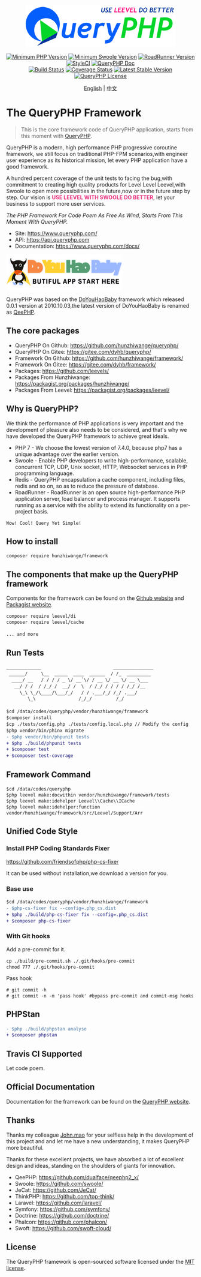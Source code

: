<p align="center">
  <a href="https://queryphp.com">
    <img src="./leevel.png" />
  </a>
</p>

<p align="center">
  <a href="https://php.net"><img src="https://img.shields.io/badge/PHP-%3E%3D%207.4.0-8892BF.svg" alt="Minimum PHP Version"></a>
  <a href="https://www.swoole.com/"><img src="https://img.shields.io/badge/Swoole-%3E%3D%204.5.2-008de0.svg" alt="Minimum Swoole Version"></a>
  <a href="https://github.com/spiral/roadrunner"><img alt="RoadRunner Version" src="https://img.shields.io/badge/RoadRunner-%3E=1.8.2-brightgreen.svg" /></a>
  <a href="https://github.styleci.io/repos/91284136"><img src="https://github.styleci.io/repos/91284136/shield?branch=master" alt="StyleCI"></a>
  <a href='https://www.queryphp.com/docs/'><img src='https://img.shields.io/badge/docs-passing-green.svg?maxAge=2592000' alt='QueryPHP Doc' /></a>
  <br />
  <a href="https://travis-ci.org/hunzhiwange/framework">
    <img alt="Build Status" src="https://img.shields.io/travis/hunzhiwange/framework.svg" /></a>
  <a href='https://coveralls.io/github/hunzhiwange/framework?branch=master'><img src='https://coveralls.io/repos/github/hunzhiwange/framework/badge.svg?branch=master' alt='Coverage Status' /></a>
  <a href='https://packagist.org/packages/hunzhiwange/framework'><img src='http://img.shields.io/packagist/v/hunzhiwange/framework.svg' alt='Latest Stable Version' /></a> 
  <a href="http://opensource.org/licenses/MIT">
    <img alt="QueryPHP License" src="https://poser.pugx.org/hunzhiwange/framework/license.svg" /></a>
</p>

<p align="center">
    <a href="./README.md">English</a> | <a href="./README-zh-CN.md">中文</a>
</p>

# The QueryPHP Framework

> This is the core framework code of QueryPHP application, starts from this moment with [QueryPHP](https://github.com/hunzhiwange/queryphp).

QueryPHP is a modern, high performance PHP progressive coroutine framework, we still focus on traditional PHP-FPM scenarios,with engineer user experience as its historical mission, let every PHP application have a good framework.

A hundred percent coverage of the unit tests to facing the bug,with commitment to creating high quality products for Level Level Leevel,with Swoole to open more possibilities in the future,now or in the future step by step. Our vision is **<span style="color:#e82e7d;">USE LEEVEL WITH SWOOLE DO BETTER</span>**, let your business to support more user services.

*The PHP Framework For Code Poem As Free As Wind, Starts From This Moment With QueryPHP.*

* Site: <https://www.queryphp.com/>
* API: <https://api.queryphp.com>
* Documentation: <https://www.queryphp.com/docs/>

![](doyouhaobaby.png)

QueryPHP was based on the [DoYouHaoBaby](https://github.com/hunzhiwange/dyhb.blog-x/tree/master/Upload/DoYouHaoBaby) framework which released 0.0.1 version at 2010.10.03,the latest version of DoYouHaoBaby is renamed as [QeePHP](https://github.com/hunzhiwange/windsforce/tree/master/upload/System/include/QeePHP).

## The core packages

 * QueryPHP On Github: <https://github.com/hunzhiwange/queryphp/>
 * QueryPHP On Gitee: <https://gitee.com/dyhb/queryphp/>
 * Framework On Github: <https://github.com/hunzhiwange/framework/>
 * Framework On Gitee: <https://gitee.com/dyhb/framework/>
 * Packages: <https://github.com/leevels/>
 * Packages From Hunzhiwange: <https://packagist.org/packages/hunzhiwange/>
 * Packages From Leevel: <https://packagist.org/packages/leevel/>

## Why is QueryPHP?

We think the performance of PHP applications is very important and the development of pleasure also needs to be considered, and that's why we have developed the QueryPHP framework to achieve great ideals.

* PHP 7 - We choose the lowest version of 7.4.0, because php7 has a unique advantage over the earlier version.
* Swoole - Enable PHP developers to write high-performance, scalable, concurrent TCP, UDP, Unix socket, HTTP, Websocket services in PHP programming language.
* Redis - QueryPHP encapsulation a cache component, including files, redis and so on, so as to reduce the pressure of database.
* RoadRunner - RoadRunner is an open source high-performance PHP application server, load balancer and process manager. It supports running as a service with the ability to extend its functionality on a per-project basis.

```
Wow! Cool! Query Yet Simple!
```

## How to install

```
composer require hunzhiwange/framework
```

## The components that make up the QueryPHP framework

Components for the framework can be found on the [Github website](https://github.com/leevels) and [Packagist website](https://packagist.org/packages/leevel/).

```
composer require leevel/di
composer require leevel/cache

... and more
```

## Run Tests

```diff
_____________                           _______________
 ______/     \__  _____  ____  ______  / /_  _________
  ____/ __   / / / / _ \/ __`\/ / __ \/ __ \/ __ \___
   __/ / /  / /_/ /  __/ /  \  / /_/ / / / / /_/ /__
     \_\ \_/\____/\___/_/   / / .___/_/ /_/ .___/
        \_\                /_/_/         /_/

$cd /data/codes/queryphp/vendor/hunzhiwange/framework      
$composer install
$cp ./tests/config.php ./tests/config.local.php // Modify the config
$php vendor/bin/phinx migrate
- $php vendor/bin/phpunit tests
+ $php ./build/phpunit tests
+ $composer test
+ $composer test-coverage
```

## Framework Command

```
$cd /data/codes/queryphp
$php leevel make:docwithin vendor/hunzhiwange/framework/tests
$php leevel make:idehelper Leevel\\Cache\\ICache
$php leevel make:idehelper:function vendor/hunzhiwange/framework/src/Leevel/Support/Arr
```

## Unified Code Style

### Install PHP Coding Standards Fixer

<https://github.com/friendsofphp/php-cs-fixer>

It can be used without installation,we download a version for you.

### Base use

```diff
$cd /data/codes/queryphp/vendor/hunzhiwange/framework
- $php-cs-fixer fix --config=.php_cs.dist
+ $php ./build/php-cs-fixer fix --config=.php_cs.dist
+ $composer php-cs-fixer
```

### With Git hooks

Add a pre-commit for it.

```
cp ./build/pre-commit.sh ./.git/hooks/pre-commit
chmod 777 ./.git/hooks/pre-commit
```

Pass hook

```
# git commit -h
# git commit -n -m 'pass hook' #bypass pre-commit and commit-msg hooks
```

## PHPStan 

```diff
- $php ./build/phpstan analyse
+ $composer phpstan
```

## Travis CI Supported

Let code poem.

## Official Documentation

Documentation for the framework can be found on the [QueryPHP website](http://www.queryphp.com).

## Thanks

Thanks my colleague [John.mao](https://github.com/maosea0125) for your selfless help in the development of this project and and let me have a new understanding, it makes QueryPHP more beautiful.

Thanks for these excellent projects, we have absorbed a lot of excellent design and ideas, standing on the shoulders of giants for innovation.

 * QeePHP: <https://github.com/dualface/qeephp2_x/>
 * Swoole: <https://github.com/swoole/>
 * JeCat: <https://github.com/JeCat/>
 * ThinkPHP: <https://github.com/top-think/>
 * Laravel: <https://github.com/laravel/>
 * Symfony: <https://github.com/symfony/>
 * Doctrine: <https://github.com/doctrine/>
 * Phalcon: <https://github.com/phalcon/>
 * Swoft: <https://github.com/swoft-cloud/>

## License

The QueryPHP framework is open-sourced software licensed under the [MIT license](http://opensource.org/licenses/MIT).
